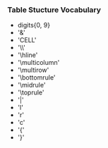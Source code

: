 ### Table Stucture Vocabulary
- digits{0, 9}
- '&'
- 'CELL'
- '\\\\'
- '\hline'
- '\multicolumn'
- '\multirow'
- '\bottomrule'
- '\midrule'
- '\toprule'
- '|'
- 'l'
- 'r'
- 'c'
- '{'
- '}'

